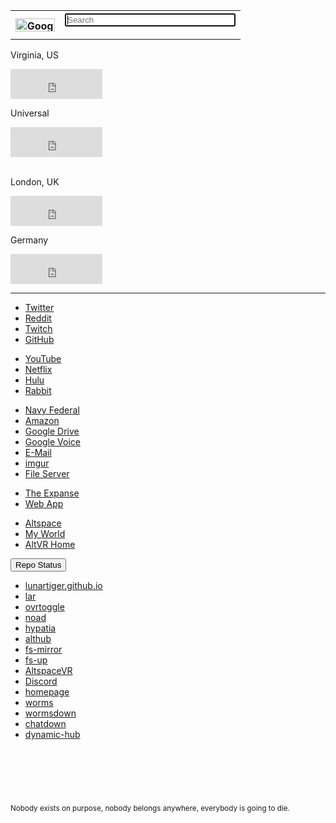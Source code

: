 <table>
	<tr>
		<th><a href='https://www.google.com/'><img src="https://lunartiger.github.io/homepage/img/Google.png" alt="Google" height="21" width="63"></a></th>
		<th>
			<form method="get" action="https://www.google.com/search">
				<input type="text" name="q" size="31" value="" placeholder="Search" autofocus>
			</form>
		</th>
	</tr>
</table>
<div class="clock center">
	<div class="clock center">
		<p>Virginia, US</p>
		<iframe src="https://freesecure.timeanddate.com/clock/i6hjhu2u/n179/fn12/fs18/fc00be00/tc000/pct/ftb/bas2/bac006900/pa4/tt0/tw0/tm1/td2/th1/ta1/tb4" frameborder="0" width="147" height="48" allowTransparency="true"></iframe>
	</div>
	<div class="clock center" style="float">
		<p>Universal</p>
		<iframe src="https://freesecure.timeanddate.com/clock/i6hjhu2u/n1440/fn12/fs18/fc00be00/tc000/pct/ftb/bas2/bac006900/pa4/tt0/tw0/tm1/td2/th1/ta1/tb4" frameborder="0" width="147" height="48" allowTransparency="true"></iframe>
	</div>
	<br>
	<div class="clock center">
		<p>London, UK</p>
		<iframe src="https://freesecure.timeanddate.com/clock/i6hjhu2u/n136/fn12/fs18/fc00be00/tc000/pct/ftb/bas2/bac006900/pa4/tt0/tw0/tm1/td2/th1/ta1/tb4" frameborder="0" width="147" height="48" allowTransparency="true"></iframe>
	</div>
	<div class="clock center">
		<p>Germany</p>
		<iframe src="https://freesecure.timeanddate.com/clock/i6hjhu2u/n37/fn12/fs18/fc00be00/tc000/pct/ftb/bas2/bac006900/pa4/tt0/tw0/tm1/td2/th1/ta1/tb4" frameborder="0" width="147" height="48" allowTransparency="true"></iframe>
	</div>
</div>
<hr />
<div class="encase">
	<div id="social" class="holder center">
		<nav>
			<ul>
				<li><a id="twitter" href="https://twitter.com" data-parent="social">Twitter</a></li>
				<li><a href="https://www.reddit.com/" data-parent="social">Reddit</a></li>
				<li><a href="https://www.twitch.tv" data-parent="social">Twitch</a></li>
				<li><a href="https://github.com" data-parent="social">GitHub</a></li>
			</ul>
		</nav>
	</div>
	<div id="entertainment" class="holder center">
		<nav>
			<ul>
				<li><a id="youtube" href="https://www.youtube.com/feed/subscriptions">YouTube</a></li>
				<li><a id="netflix" href="https://www.netflix.com/browse">Netflix</a></li>
				<li><a id="hulu" href="https://www.hulu.com/">Hulu</a></li>
				<li><a id="rabbit" href="https://www.rabb.it">Rabbit</a></li>
			</ul>
		</nav>
	</div>
	<div id="other" class="holder center">
		<nav>
			<ul>
				<li><a id="navyfederal" href="https://www.navyfederal.org/">Navy Federal</a></li>
				<li><a id="amazon" href="https://smile.amazon.com/">Amazon</a></li>
				<li><a id="gdrive" href="https://drive.google.com/drive/my-drive">Google Drive</a></li>
				<li><a id="gvoice" href="https://voice.google.com/messages">Google Voice</a></li>
				<li><a id="email" href="https://outlook.live.com/owa/">E-Mail</a></li>
				<li><a id="imgur" href="https://imgur.com/">imgur</a></li>
				<li><a id="fileserver" href="http://lunar.zapto.org">File Server</a></li>
			</ul>
		</nav>
	</div>
	<div id="expanse" class="holder center" data-parent="expanse">
		<nav>
			<ul>
				<li><a id="theexpanse" href="https://theexpanse.app/">The Expanse</a></li>
				<li><a id="webapp" href="https://app.theexpanse.app/">Web App</a></li>
			</ul>
		</nav>
	</div>
	<div id="altspace" class="holder center">
		<nav>
			<ul>
				<li><a href="https://account.altvr.com/">Altspace</a></li>
				<li><a href="https://account.altvr.com/worlds/954689156213113037">My World</a></li>
				<li><a href="https://altspacevr.github.io/homepages/main-links.html">AltVR Home</a></li>
			</ul>
		</nav>
	</div>
	<button class="collapsible" id="repo" data-parent="repo" data-child="repo-child">Repo Status</button>
	<div id="repo-child" class="innertext center" data-parent="repo">
		<nav>
			<ul>
				<li><a href="https://github.com/LunarTiger/lunartiger.github.io/settings/pages/status">lunartiger.github.io</a></li>
				<li><a href="https://github.com/LunarTiger/lar/settings/pages/status">lar</a></li>
				<li><a href="https://github.com/LunarTiger/ovrtoggle/settings/pages/status">ovrtoggle</a></li>
				<li><a href="https://github.com/LunarTiger/noad/settings/pages/status">noad</a></li>
				<li><a href="https://github.com/LunarTiger/hypatia/settings/pages/status">hypatia</a></li>
				<li><a href="https://github.com/LunarTiger/althub/settings/pages/status">althub</a></li>
				<li><a href="https://github.com/LunarTiger/fs-mirror/settings/pages/status">fs-mirror</a></li>
				<li><a href="https://github.com/LunarTiger/fs-up/settings/pages/status">fs-up</a></li>
				<li><a href="https://github.com/LunarTiger/AltspaceVR/settings/pages/status">AltspaceVR</a></li>
				<li><a href="https://github.com/LunarTiger/Discord/settings/pages/status">Discord</a></li>
				<li><a href="https://github.com/LunarTiger/homepage/settings/pages/status">homepage</a></li>
				<li><a href="https://github.com/LunarTiger/worms/settings/pages/status">worms</a></li>
				<li><a href="https://github.com/LunarTiger/wormsdown/settings/pages/status">wormsdown</a></li>
				<li><a href="https://github.com/LunarTiger/chatdown/settings/pages/status">chatdown</a></li>
				<li><a href="https://github.com/LunarTiger/dynamic-hub/settings/pages/status">dynamic-hub</a></li>
			</ul>
		</nav>
	</div>
</div>
<hr style="height:75px; visibility:hidden;" />
<footer>
	<small>Nobody exists on purpose, nobody belongs anywhere, everybody is going to die.</small>
</footer>
